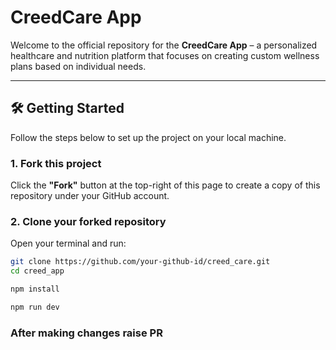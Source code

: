 # CreedCare App

Welcome to the official repository for the **CreedCare App** – a personalized healthcare and nutrition platform that focuses on creating custom wellness plans based on individual needs.

---

## 🛠️ Getting Started

Follow the steps below to set up the project on your local machine.

### 1. Fork this project

Click the **"Fork"** button at the top-right of this page to create a copy of this repository under your GitHub account.

### 2. Clone your forked repository

Open your terminal and run:

```bash
git clone https://github.com/your-github-id/creed_care.git
cd creed_app
```
```bash
npm install
```
```bash
npm run dev
```


### After making changes raise PR
